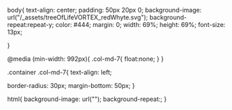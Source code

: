body{
  text-align: center;
  padding: 50px 20px 0;
  background-image: url("/_assets/treeOfLifeVORTEX_redWhyte.svg");
  background-repeat:repeat-y;
  color: #444;
  margin: 0;
  width: 69%;
  height: 69%;
  font-size: 13px;

}

@media (min-width: 992px){
  .col-md-7{
    float:none;
  }
}

.container .col-md-7{
  text-align: left;

  border-radius: 30px;
  margin-bottom: 50px;
}

html{
  background-image: url("");
  background-repeat:;
}

